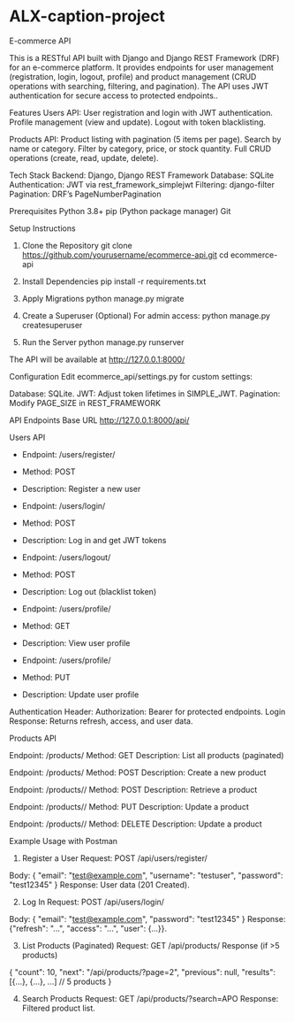 # ALX-caption-project
E-commerce API

This is a RESTful API built with Django and Django REST Framework (DRF) for an e-commerce platform. It provides endpoints for user management (registration, login, logout, profile) and product management (CRUD operations with searching, filtering, and pagination). The API uses JWT authentication for secure access to protected endpoints..

Features
Users API:
User registration and login with JWT authentication.
Profile management (view and update).
Logout with token blacklisting.

Products API:
Product listing with pagination (5 items per page).
Search by name or category.
Filter by category, price, or stock quantity.
Full CRUD operations (create, read, update, delete).


Tech Stack
Backend: Django, Django REST Framework
Database: SQLite 
Authentication: JWT via rest_framework_simplejwt
Filtering: django-filter
Pagination: DRF’s PageNumberPagination

Prerequisites
Python 3.8+
pip (Python package manager)
Git


Setup Instructions
1. Clone the Repository
git clone https://github.com/yourusername/ecommerce-api.git
cd ecommerce-api


3. Install Dependencies
pip install -r requirements.txt

4. Apply Migrations
python manage.py migrate

5. Create a Superuser (Optional)
For admin access:
python manage.py createsuperuser


6. Run the Server
python manage.py runserver


The API will be available at http://127.0.0.1:8000/

Configuration
Edit ecommerce_api/settings.py for custom settings:

Database: SQLite.
JWT: Adjust token lifetimes in SIMPLE_JWT.
Pagination: Modify PAGE_SIZE in REST_FRAMEWORK

API Endpoints
Base URL
http://127.0.0.1:8000/api/


Users API
- Endpoint: /users/register/
- Method: POST
- Description: Register a new user


- Endpoint: /users/login/
- Method: POST
- Description: Log in and get JWT tokens

- Endpoint: /users/logout/
- Method: POST
- Description: Log out (blacklist token)

- Endpoint: /users/profile/
- Method: GET
- Description: View user profile

- Endpoint: /users/profile/
- Method: PUT
- Description: Update user profile

Authentication Header: Authorization: Bearer <access-token> for protected endpoints.
Login Response: Returns refresh, access, and user data.

Products API


Endpoint: /products/
Method: GET
Description: List all products (paginated)

Endpoint: /products/
Method: POST
Description: Create a new product

Endpoint: /products/<id>/
Method: POST
Description: Retrieve a product


Endpoint: /products/<id>/
Method: PUT
Description: Update a product

Endpoint: /products/<id>/
Method: DELETE
Description: Update a product


Example Usage with Postman
1. Register a User
Request: POST /api/users/register/

Body:
    {
        "email": "test@example.com",
        "username": "testuser",
        "password": "test12345"
    }
Response: User data (201 Created).

2. Log In
Request: POST /api/users/login/

Body:
    {
        "email": "test@example.com",
        "password": "test12345"
    }
Response: {"refresh": "...", "access": "...", "user": {...}}.

3. List Products (Paginated)
Request: GET /api/products/
Response (if >5 products)



{
    "count": 10,
    "next": "/api/products/?page=2",
    "previous": null,
    "results": [{...}, {...}, ...]  // 5 products
}

4. Search Products
Request: GET /api/products/?search=APO
Response: Filtered product list.










